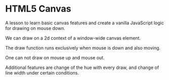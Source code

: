 # HTML5 Canvas
 
A lesson to learn basic canvas features and create a vanilla JavaScript logic for drawing on mouse down.

We can draw on a 2d context of a window-wide canvas element.

The draw function runs exclusively when mouse is down and also moving.

One can not draw on mouse up and mouse out.

Additional features are change of the hue with every draw, and change of line width under certain conditions.
